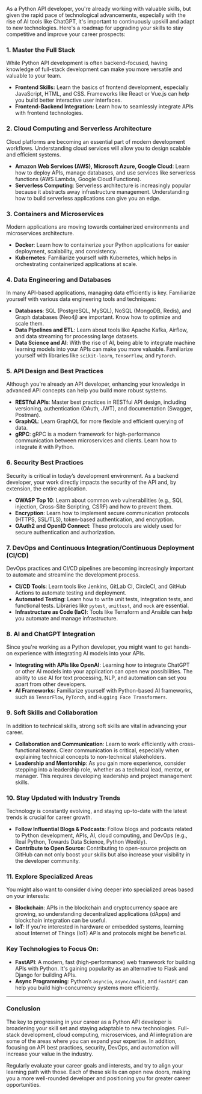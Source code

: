 As a Python API developer, you're already working with valuable skills, but given the rapid pace of technological advancements, especially with the rise of AI tools like ChatGPT, it's important to continuously upskill and adapt to new technologies. Here's a roadmap for upgrading your skills to stay competitive and improve your career prospects:

### 1. **Master the Full Stack**
While Python API development is often backend-focused, having knowledge of full-stack development can make you more versatile and valuable to your team.

- **Frontend Skills:** Learn the basics of frontend development, especially JavaScript, HTML, and CSS. Frameworks like React or Vue.js can help you build better interactive user interfaces.
- **Frontend-Backend Integration:** Learn how to seamlessly integrate APIs with frontend technologies.

### 2. **Cloud Computing and Serverless Architecture**
Cloud platforms are becoming an essential part of modern development workflows. Understanding cloud services will allow you to design scalable and efficient systems.

- **Amazon Web Services (AWS), Microsoft Azure, Google Cloud**: Learn how to deploy APIs, manage databases, and use services like serverless functions (AWS Lambda, Google Cloud Functions).
- **Serverless Computing**: Serverless architecture is increasingly popular because it abstracts away infrastructure management. Understanding how to build serverless applications can give you an edge.

### 3. **Containers and Microservices**
Modern applications are moving towards containerized environments and microservices architecture.

- **Docker**: Learn how to containerize your Python applications for easier deployment, scalability, and consistency.
- **Kubernetes**: Familiarize yourself with Kubernetes, which helps in orchestrating containerized applications at scale.

### 4. **Data Engineering and Databases**
In many API-based applications, managing data efficiently is key. Familiarize yourself with various data engineering tools and techniques:

- **Databases**: SQL (PostgreSQL, MySQL), NoSQL (MongoDB, Redis), and Graph databases (Neo4j) are important. Know how to optimize and scale them.
- **Data Pipelines and ETL**: Learn about tools like Apache Kafka, Airflow, and data streaming for processing large datasets.
- **Data Science and AI**: With the rise of AI, being able to integrate machine learning models into your APIs can make you more valuable. Familiarize yourself with libraries like `scikit-learn`, `TensorFlow`, and `PyTorch`.

### 5. **API Design and Best Practices**
Although you're already an API developer, enhancing your knowledge in advanced API concepts can help you build more robust systems.

- **RESTful APIs**: Master best practices in RESTful API design, including versioning, authentication (OAuth, JWT), and documentation (Swagger, Postman).
- **GraphQL**: Learn GraphQL for more flexible and efficient querying of data.
- **gRPC**: gRPC is a modern framework for high-performance communication between microservices and clients. Learn how to integrate it with Python.

### 6. **Security Best Practices**
Security is critical in today’s development environment. As a backend developer, your work directly impacts the security of the API and, by extension, the entire application.

- **OWASP Top 10**: Learn about common web vulnerabilities (e.g., SQL injection, Cross-Site Scripting, CSRF) and how to prevent them.
- **Encryption**: Learn how to implement secure communication protocols (HTTPS, SSL/TLS), token-based authentication, and encryption.
- **OAuth2 and OpenID Connect**: These protocols are widely used for secure authentication and authorization.

### 7. **DevOps and Continuous Integration/Continuous Deployment (CI/CD)**
DevOps practices and CI/CD pipelines are becoming increasingly important to automate and streamline the development process.

- **CI/CD Tools**: Learn tools like Jenkins, GitLab CI, CircleCI, and GitHub Actions to automate testing and deployment.
- **Automated Testing**: Learn how to write unit tests, integration tests, and functional tests. Libraries like `pytest`, `unittest`, and `mock` are essential.
- **Infrastructure as Code (IaC)**: Tools like Terraform and Ansible can help you automate and manage infrastructure.

### 8. **AI and ChatGPT Integration**
Since you're working as a Python developer, you might want to get hands-on experience with integrating AI models into your APIs.

- **Integrating with APIs like OpenAI**: Learning how to integrate ChatGPT or other AI models into your application can open new possibilities. The ability to use AI for text processing, NLP, and automation can set you apart from other developers.
- **AI Frameworks**: Familiarize yourself with Python-based AI frameworks, such as `TensorFlow`, `PyTorch`, and `Hugging Face Transformers`.

### 9. **Soft Skills and Collaboration**
In addition to technical skills, strong soft skills are vital in advancing your career.

- **Collaboration and Communication**: Learn to work efficiently with cross-functional teams. Clear communication is critical, especially when explaining technical concepts to non-technical stakeholders.
- **Leadership and Mentorship**: As you gain more experience, consider stepping into a leadership role, whether as a technical lead, mentor, or manager. This requires developing leadership and project management skills.

### 10. **Stay Updated with Industry Trends**
Technology is constantly evolving, and staying up-to-date with the latest trends is crucial for career growth.

- **Follow Influential Blogs & Podcasts**: Follow blogs and podcasts related to Python development, APIs, AI, cloud computing, and DevOps (e.g., Real Python, Towards Data Science, Python Weekly).
- **Contribute to Open Source**: Contributing to open-source projects on GitHub can not only boost your skills but also increase your visibility in the developer community.

### 11. **Explore Specialized Areas**
You might also want to consider diving deeper into specialized areas based on your interests:

- **Blockchain**: APIs in the blockchain and cryptocurrency space are growing, so understanding decentralized applications (dApps) and blockchain integration can be useful.
- **IoT**: If you're interested in hardware or embedded systems, learning about Internet of Things (IoT) APIs and protocols might be beneficial.

### Key Technologies to Focus On:
- **FastAPI**: A modern, fast (high-performance) web framework for building APIs with Python. It's gaining popularity as an alternative to Flask and Django for building APIs.
- **Async Programming**: Python’s `asyncio`, `async/await`, and `FastAPI` can help you build high-concurrency systems more efficiently.

---

### Conclusion
The key to progressing in your career as a Python API developer is broadening your skill set and staying adaptable to new technologies. Full-stack development, cloud computing, microservices, and AI integration are some of the areas where you can expand your expertise. In addition, focusing on API best practices, security, DevOps, and automation will increase your value in the industry.

Regularly evaluate your career goals and interests, and try to align your learning path with those. Each of these skills can open new doors, making you a more well-rounded developer and positioning you for greater career opportunities.